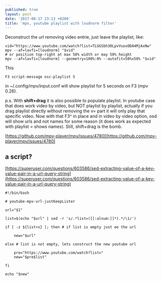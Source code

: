 ```yaml
---
published: true
layout: post
date: '2017-08-17 23:13 +0200'
title: 'mpv, youtube playlist with loudnorm filter'
---
```

Deconstruct the url removing video entrie, just leave the playlist, like:

    vid="https://www.youtube.com/watch?list=TLGGSbh30LpvVuoxODA4MjAxNw"
    mpv --af=lavfi=[loudnorm] "$vid"
    # or position top-right at max 50% width or may 50% height
    mpv --af=lavfi=[loudnorm] --geometry=100%:0% --autofit=50%x50% "$vid"
    
This

    F3 script-message osc-playlist 5
    
in ~/.config/mpv/input.conf will show playlist for 5 seconds on F3 (mpv 0.26).

p.s. With **shift+drag** it is also possible to populate playlist. In youtube case that does work video by video, but NOT playlist by playlist, actually if you drag playlist directly without removing the v= part it will only play that specific video. Now with that F3^ in place and in video by video option, osd will show urls and not names for some reason (it does work as expected with playlist = shows names). Still, shift+drag is the bomb.

[https://github.com/mpv-player/mpv/issues/4780](https://github.com/mpv-player/mpv/issues/4780)

## a script?

[https://superuser.com/questions/603586/sed-extracting-value-of-a-key-value-pair-in-a-url-query-string](https://superuser.com/questions/603586/sed-extracting-value-of-a-key-value-pair-in-a-url-query-string)

    #!/bin/bash

    # youtube-mpv-url-justKeepLister

    url="$1"

    list=$(echo "$url" | sed -r 's/.*list=([[:alnum:]]*).*/\1/')

    if [ -z ${list+x} ]; then # if list is empty just ee the url

        new="$url"

    else # list is not empty, lets construct the new youtube url

        pre="https://www.youtube.com/watch?list="
        new="$pre$list"

    fi

    echo "$new"


